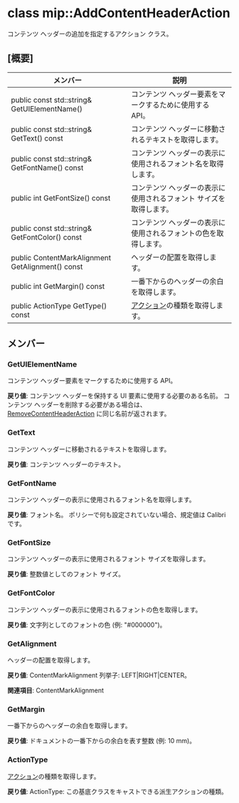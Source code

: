 # <a name="class-mipaddcontentheaderaction"></a>class mip::AddContentHeaderAction 
コンテンツ ヘッダーの追加を指定するアクション クラス。
  
## <a name="summary"></a>[概要]
 メンバー                        | 説明                                
--------------------------------|---------------------------------------------
 public const std::string& GetUIElementName()  |  コンテンツ ヘッダー要素をマークするために使用する API。
 public const std::string& GetText() const  |  コンテンツ ヘッダーに移動されるテキストを取得します。
 public const std::string& GetFontName() const  |  コンテンツ ヘッダーの表示に使用されるフォント名を取得します。
 public int GetFontSize() const  |  コンテンツ ヘッダーの表示に使用されるフォント サイズを取得します。
 public const std::string& GetFontColor() const  |  コンテンツ ヘッダーの表示に使用されるフォントの色を取得します。
 public ContentMarkAlignment GetAlignment() const  |  ヘッダーの配置を取得します。
 public int GetMargin() const  |  一番下からのヘッダーの余白を取得します。
 public ActionType GetType() const  |  [アクション](class_mip_action.md)の種類を取得します。
  
## <a name="members"></a>メンバー
  
### <a name="getuielementname"></a>GetUIElementName
コンテンツ ヘッダー要素をマークするために使用する API。

  
**戻り値**: コンテンツ ヘッダーを保持する UI 要素に使用する必要のある名前。 コンテンツ ヘッダーを削除する必要がある場合は、[RemoveContentHeaderAction](class_mip_removecontentheaderaction.md) に同じ名前が返されます。
  
### <a name="gettext"></a>GetText
コンテンツ ヘッダーに移動されるテキストを取得します。

  
**戻り値**: コンテンツ ヘッダーのテキスト。
  
### <a name="getfontname"></a>GetFontName
コンテンツ ヘッダーの表示に使用されるフォント名を取得します。

  
**戻り値**: フォント名。 ポリシーで何も設定されていない場合、規定値は Calibri です。
  
### <a name="getfontsize"></a>GetFontSize
コンテンツ ヘッダーの表示に使用されるフォント サイズを取得します。

  
**戻り値**: 整数値としてのフォント サイズ。
  
### <a name="getfontcolor"></a>GetFontColor
コンテンツ ヘッダーの表示に使用されるフォントの色を取得します。

  
**戻り値**: 文字列としてのフォントの色 (例: "#000000")。
  
### <a name="getalignment"></a>GetAlignment
ヘッダーの配置を取得します。

  
**戻り値**: ContentMarkAlignment 列挙子: LEFT|RIGHT|CENTER。 
  
**関連項目**: ContentMarkAlignment
  
### <a name="getmargin"></a>GetMargin
一番下からのヘッダーの余白を取得します。

  
**戻り値**: ドキュメントの一番下からの余白を表す整数 (例: 10 mm)。
  
### <a name="actiontype"></a>ActionType
[アクション](class_mip_action.md)の種類を取得します。

  
**戻り値**: ActionType: この基底クラスをキャストできる派生アクションの種類。